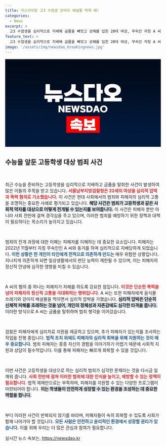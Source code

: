 ```yaml
---
title: 가스라이팅 고3 수험생 강아지 배설물 먹게 해!
categories:
  - News
excerpt: >
  고3 수험생을 심리적으로 지배해 금품을 빼앗고 상해를 입힌 20대 여성, 무속인 자칭 A 씨가 구속 기소되었습니다. 그동안의 충격적인 동거 생활과 괴롭힘의 전말이 드러나며, 검찰은 추가 피해자를 찾고 있습니다.
feature_text: >
  고3 수험생을 심리적으로 지배해 금품을 빼앗고 상해를 입힌 20대 여성, 무속인 자칭 A 씨가 구속 기소되었습니다. 그동안의 충격적인 동거 생활과 괴롭힘의 전말이 드러나며, 검찰은 추가 피해자를 찾고 있습니다.
image: '/assets/img/newsdao_breakingnews.jpg'
---
```


<p><img src="/assets/img/newsdao_breakingnews.jpg" alt="ontimetimes 속보" /></p>

<h2 data-ke-size="size26">수능을 앞둔 고등학생 대상 범죄 사건</h2>

<p data-ke-size="size16">&nbsp;</p>

<p>최근 수능을 준비하는 고등학생을 심리적으로 지배하고 금품을 탈취한 사건이 발생하여 많은 이들의 주목을 받고 있습니다. <b><span style="color: #ee2323;">서울남부지방검찰청은 22세의 여성을 심리적 압박과 폭력 혐의로 기소했습니다.</span></b> 이 사건은 현대 사회에서의 범죄와 피해자의 심리적 고통을 조명하는 중요한 사례로 평가되고 있습니다. <b><span style="background-color: #21538527;">해당 사건은 범죄가 고등학생과 같은 사회적 약자를 대상으로 어떻게 전개될 수 있는지를 보여줍니다.</span></b> 이 사건은 피해자 뿐만 아니라 사회 전반에 걸쳐 경각심을 주고 있으며, 이러한 범죄를 예방하기 위한 정책과 대책이 필요하다는 목소리가 높아지고 있습니다.</p>

<p data-ke-size="size16">&nbsp;</p>

<p>범죄의 전개 과정에 대한 이해는 피해자를 이해하는 데 중요한 요소입니다. 피해자는 2022년 11월부터 자칭 무속인인 A 씨와 동거를 하며 심리적으로 지배당하게 되었습니다. <b><span style="color: #1a5490;">이런 상황은 한 개인이 타인에게 전적으로 의존하게 만드는 </span></b> 매우 위험한 상황입니다. 지나치게 의존하게 되면 일상생활에서의 판단 능력이 제한될 수 있으며, 이는 피해자의 정신적 안녕에 심각한 영향을 미칠 수 있습니다.</p>

<p data-ke-size="size16">&nbsp;</p>

<p>A 씨의 혐의 중 하나는 피해자가 자해를 하도록 강요한 점입니다. <b><span style="color: #ee2323;">이것은 단순한 폭력을 넘어 피해자의 정신적 고통을 극대화하는 행위입니다.</span></b> A 씨는 또한 피해자에게 음식물 쓰레기와 강아지 배설물을 먹이면서 심리적 압박을 가했습니다. <b><span style="background-color: #21538527;">심리적 압박은 단순히 신체적 피해를 초래하는 것을 넘어, 개인의 정체성과 자존감에도 심각한 타격을 줍니다.</span></b> 이러한 방식으로 A 씨는 금품을 탈취하며 범죄 행각을 이어갔습니다.</p>

<p data-ke-size="size16">&nbsp;</p>

<p>검찰은 피해자에게 심리치료 지원을 제공하고 있으며, 추가 피해자가 있는지를 조사하는 작업을 진행 중입니다. <b><span style="color: #1a5490;">법적 조치 외에도 피해자의 심리적 회복을 위해 지원하는 것이 매우 중요합니다.</span></b> 범죄 피해자는 종종 자신의 경험을 이야기하기 어렵기 때문에 사회적 지원과 상담이 필수적입니다. 이를 통해 피해자는 빠르게 회복할 수 있을 것입니다.</p>

<p data-ke-size="size16">&nbsp;</p>

<p>이번 사건은 고등학생을 대상으로 하는 심리적 범죄가 심각한 문제라는 것을 다시금 일깨워 줍니다. <b><span style="color: #ee2323;">사회 전반에 걸쳐 이러한 범죄에 대한 인식을 높이고, 예방할 수 있는 정책이 필요합니다.</span></b> 법적 제재만으로는 부족하며, 피해자를 지원할 수 있는 다양한 프로그램이 마련되어야 합니다. <b><span style="background-color: #21538527;">이는 학생들이 안전하게 성장할 수 있는 환경을 조성하는 데 중요한 역할을 합니다.</span></b></p>

<p data-ke-size="size16">&nbsp;</p>

<p>부디 이러한 사건이 반복되지 않기를 바라며, 피해자들이 속히 회복할 수 있도록 사회가 함께 나아가야 할 것입니다. <b><span style="color: #1a5490;">모든 사람은 안전하고 윤리적인 환경에서 성장할 권리가 있습니다.</span></b> 이를 위해 우리는 더 많은 관심과 참여가 필요합니다.</p>
실시간 뉴스 속보는, <a href="https://newsdao.kr" rel="dofollow">https://newsdao.kr</a>


